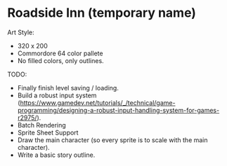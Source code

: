 # Roadside Inn (temporary name)

Art Style:
  - 320 x 200
  - Commordore 64 color pallete
  - No filled colors, only outlines.

TODO:
  - Finally finish level saving / loading.
  - Build a robust input system (https://www.gamedev.net/tutorials/_/technical/game-programming/designing-a-robust-input-handling-system-for-games-r2975/).
  - Batch Rendering
  - Sprite Sheet Support
  - Draw the main character (so every sprite is to scale with the main character).
  - Write a basic story outline.
